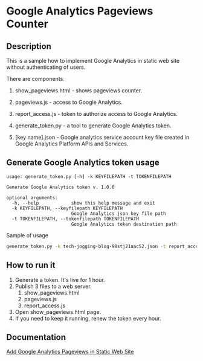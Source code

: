 # Google Analytics Pageviews Counter

## Description

This is a sample how to implement Google Analytics in static web site without authenticating of users.

There are components.

1. show_pageviews.html - shows pageviews counter.

2. pageviews.js - access to Google Analytics.

3. report_access.js - token to authorize access to Google Analytics.

4. generate_token.py - a tool to generate Google Analytics token.

5. [key name].json - Google analytics service account key file created in Google Analytics Platform APIs and Services.  

## Generate Google Analytics token usage

```
usage: generate_token.py [-h] -k KEYFILEPATH -t TOKENFILEPATH

Generate Google Analytics token v. 1.0.0

optional arguments:
  -h, --help            show this help message and exit
  -k KEYFILEPATH, --keyfilepath KEYFILEPATH
                        Google Analytics json key file path
  -t TOKENFILEPATH, --tokenfilepath TOKENFILEPATH
                        Google Analytics token destination path
``` 

Sample of usage


```bash
generate_token.py -k tech-jogging-blog-98stj21aac52.json -t report_access.js
``` 

## How to run it

1. Generate a token. It's live for 1 hour.
2. Publish 3 files to a web server.
   1. show_pageviews.html
   2. pageviews.js
   3. report_access.js
3. Open show_pageviews.html page. 
4. If you need to keep it running, renew the token every hour.

## Documentation

[Add Google Analytics Pageviews in Static Web Site](https://techjogging.com/add-google-analytics-pageviews-static-web-site.html)
  
